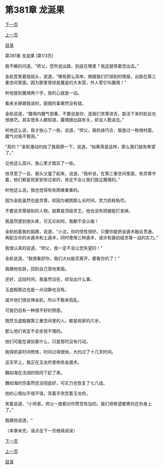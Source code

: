 <h1>第381章   龙涎果</h1>
            <div><p><a href="./1141_%E7%AC%AC381%E7%AB%A0_%E9%BE%99%E6%B6%8E%E6%9E%9C.md">下一页</a></p><p><a href="./1139_%E7%AC%AC380%E7%AB%A0_%E9%87%91%E7%89%8C.md">上一页</a></p><p><a href="../">目录</a></p></div>
            <div><p>第381章   龙涎果 (第1/3页)</p><p>我不解的问道，“师父，您所说出路，到底在哪里？我这就带着您出去。”</p><p>金航苦笑着摇摇头，说道，“哪有那么简单，根据我们打探到的情报，出路在第三重空间里面。因为那里曾经是魔皇的大本营，外人管它叫魔境！”</p><p>听他提到魔境两个字，我的心就是一动。</p><p>看来关婷跟我说的，密图的事果然没有错。</p><p>金航说道，“魔境内魔气很重，不要说是你，连我们灵尊进去，能活下来的机会也很渺茫。其实很多人都知道，魔境跟出路有关，却没人敢进去。”</p><p>听他这么说，我才放心了一些，说道，“师父，我机缘巧合，服食过一枚棺材菌，魔气对我不管用。”</p><p>“真的？”金航激动的拍了我肩膀一下，说道，“如果真是这样，那么我们就有希望了。”</p><p>见他这么高兴，我心里才踏实了一些。</p><p>他寻思了一会，眉头又皱了起来，说道，“我听说，在第三重空间里面，有灵尊守着，他们都是祝家安排过来的，肯定不会让我们接近魔境的。”</p><p>听他这么说，我也觉得有些困难重重的。</p><p>因为金航虽然也是灵尊，却因为被困那么长时间，灵力损耗殆尽。</p><p>不要说灵尊级别的人物，就算是顶级灵王，他也没有把握能打发掉。</p><p>我虽然感到很头疼，可无论如何，我都不会认输！</p><p>金航拍着我的肩膀，说道，“小沈，你的悟性很好。只要你能把金遁术融会贯通，再配合你的水遁术和土遁术，同时使用三种遁术，或许有跟初级灵尊一战的实力。”</p><p>我很认真的说道，“师父，我一定不会让您失望的！”</p><p>金航说道，“我很看好你，我们大伙能否离开，都看你的了！”</p><p>我跟他告辞，回到自己营地里面。</p><p>还好，这段时间，我虽然没在，却没出什么事。</p><p>玉虚殿那边也是一点动静也没有。</p><p>或许他们很忌惮金航，所以不敢来捣乱。</p><p>可我仍旧有一种很不好的预感。</p><p>既然玉虚殿跟第三重空间里的人，都是祝家的爪牙。</p><p>那么他们肯定不会坐视不理的。</p><p>他们可能在谋划着什么，只是暂时没有行动。</p><p>我得抓紧时间修炼，时间过得很快，大约过了十几天时间。</p><p>这天早上，我正在玉龙府里修炼金遁术。</p><p>魏如海在沈阔的陪同下赶了来。</p><p>魏如海的伤虽然还没彻底好，可实力也恢复了七八成。</p><p>他的心情似乎很不错，背着手欣赏着玉龙府。</p><p>笑着说道，“小师弟，师父一直都对你赞赏有加的。我们把希望都寄托在你身上了。”</p><p>我跟他说道，“</p><p>（本章未完，请点击下一页继续阅读）</p></div>
            <div><p><a href="./1141_%E7%AC%AC381%E7%AB%A0_%E9%BE%99%E6%B6%8E%E6%9E%9C.md">下一页</a></p><p><a href="./1139_%E7%AC%AC380%E7%AB%A0_%E9%87%91%E7%89%8C.md">上一页</a></p><p><a href="../">目录</a></p></div>